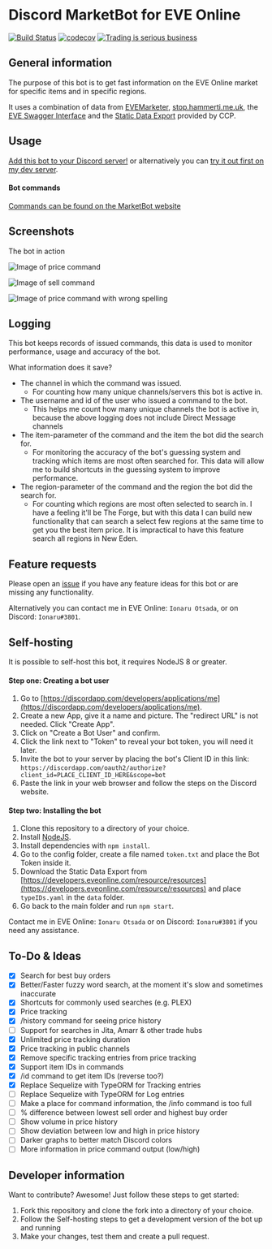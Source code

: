 # Discord MarketBot for EVE Online
[![Build Status](https://travis-ci.org/Ionaru/MarketBot.svg?branch=master)](https://travis-ci.org/Ionaru/MarketBot)
[![codecov](https://codecov.io/gh/Ionaru/MarketBot/branch/master/graph/badge.svg)](https://codecov.io/gh/Ionaru/MarketBot)
[![Trading is serious business](https://img.shields.io/badge/trading-is%20serious%20business-2F849E.svg "Spaceships are as well!")](https://www.eveonline.com/)

## General information
The purpose of this bot is to get fast information on the EVE Online market for specific items and in specific regions.

It uses a combination of data from [EVEMarketer](https://evemarketer.com/), [stop.hammerti.me.uk](https://stop.hammerti.me.uk/citadelhunt/getstarted), the [EVE Swagger Interface](https://esi.tech.ccp.is/) and the [Static Data Export](https://developers.eveonline.com/resource/resources) provided by CCP.

## Usage
[Add this bot to your Discord server!](https://discordapp.com/oauth2/authorize?client_id=302011421523443713&scope=bot) or alternatively you can [try it out first on my dev server](https://discord.gg/uza8mpH).

#### Bot commands
[Commands can be found on the MarketBot website](https://ionaru.github.io/MarketBot/commands/)

## Screenshots
The bot in action

![Image of price command](https://cloud.githubusercontent.com/assets/3472373/25491154/668c3504-2b6f-11e7-8419-2ff21500e9b8.png)

![Image of sell command](https://cloud.githubusercontent.com/assets/3472373/25491068/2213ccc0-2b6f-11e7-8562-46dbf7587596.png)

![Image of price command with wrong spelling](https://cloud.githubusercontent.com/assets/3472373/25491110/4227c17e-2b6f-11e7-8609-46ee6e5ad291.png)

## Logging
This bot keeps records of issued commands, this data is used to monitor performance, usage and accuracy of the bot.

What information does it save?
* The channel in which the command was issued.
  * For counting how many unique channels/servers this bot is active in.
* The username and id of the user who issued a command to the bot.
  * This helps me count how many unique channels the bot is active in, because the above logging does not include Direct Message channels
* The item-parameter of the command and the item the bot did the search for.
  * For monitoring the accuracy of the bot's guessing system and tracking which items are most often searched for. This data will allow me to build shortcuts in the guessing system to improve performance.
* The region-parameter of the command and the region the bot did the search for.
  * For counting which regions are most often selected to search in. I have a feeling it'll be The Forge, but with this data I can build new functionality that can search a select few regions at the same time to get you the best item price. It is impractical to have this feature search all regions in New Eden.

## Feature requests
Please open an [issue](https://github.com/Ionaru/MarketBot/issues/new) if you have any feature ideas for this bot
or are missing any functionality.

Alternatively you can contact me in EVE Online: `Ionaru Otsada`, or on Discord: `Ionaru#3801`.

## Self-hosting
It is possible to self-host this bot, it requires NodeJS 8 or greater.

#### Step one: Creating a bot user
1. Go to [https://discordapp.com/developers/applications/me](https://discordapp.com/developers/applications/me).
2. Create a new App, give it a name and picture. The "redirect URL" is not needed. Click "Create App".
3. Click on "Create a Bot User" and confirm.
4. Click the link next to "Token" to reveal your bot token, you will need it later.
5. Invite the bot to your server by placing the bot's Client ID in this link: `https://discordapp.com/oauth2/authorize?client_id=PLACE_CLIENT_ID_HERE&scope=bot`
6. Paste the link in your web browser and follow the steps on the Discord website.

#### Step two: Installing the bot
1. Clone this repository to a directory of your choice.
2. Install [NodeJS](https://nodejs.org/en/download/current/).
3. Install dependencies with `npm install`.
4. Go to the config folder, create a file named `token.txt` and place the Bot Token inside it.
5. Download the Static Data Export from [https://developers.eveonline.com/resource/resources](https://developers.eveonline.com/resource/resources) and place `typeIDs.yaml` in the `data` folder.
6. Go back to the main folder and run `npm start`.

Contact me in EVE Online: `Ionaru Otsada` or on Discord: `Ionaru#3801` if you need any assistance.

## To-Do & Ideas
- [x] Search for best buy orders
- [x] Better/Faster fuzzy word search, at the moment it's slow and sometimes inaccurate
- [x] Shortcuts for commonly used searches (e.g. PLEX)
- [x] Price tracking
- [x] /history command for seeing price history
- [ ] Support for searches in Jita, Amarr & other trade hubs
- [x] Unlimited price tracking duration
- [x] Price tracking in public channels
- [x] Remove specific tracking entries from price tracking
- [x] Support item IDs in commands
- [x] /id command to get item IDs (reverse too?)
- [x] Replace Sequelize with TypeORM for Tracking entries
- [ ] Replace Sequelize with TypeORM for Log entries
- [ ] Make a place for command information, the /info command is too full
- [ ] % difference between lowest sell order and highest buy order
- [ ] Show volume in price history
- [ ] Show deviation between low and high in price history
- [ ] Darker graphs to better match Discord colors
- [ ] More information in price command output (low/high)

## Developer information
Want to contribute? Awesome!
Just follow these steps to get started:
1. Fork this repository and clone the fork into a directory of your choice.
2. Follow the Self-hosting steps to get a development version of the bot up and running
3. Make your changes, test them and create a pull request.
